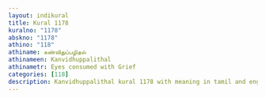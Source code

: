 ```yaml
---
layout: indikural
title: Kural 1178
kuralno: "1178"
abskno: "1178"
athino: "118"
athiname: கண்விதுப்பழிதல்
athinameen: Kanvidhuppalithal
athinametr: Eyes consumed with Grief
categories: [118]
description: Kanvidhuppalithal kural 1178 with meaning in tamil and english 
---
```


